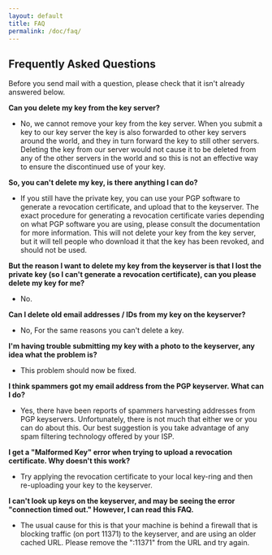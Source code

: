 ```yaml
---
layout: default
title: FAQ
permalink: /doc/faq/
---
```


## Frequently Asked Questions
Before you send mail with a question, please check that it isn't already answered below.

**Can you delete my key from the key server?**

* No, we cannot remove your key from the key server. When you submit a key to our key server the key is also forwarded to other key servers around the world, and they in turn forward the key to still other servers. Deleting the key from our server would not cause it to be deleted from any of the other servers in the world and so this is not an effective way to ensure the discontinued use of your key.

**So, you can't delete my key, is there anything I can do?**

* If you still have the private key, you can use your PGP software to generate a revocation certificate, and upload that to the keyserver. The exact procedure for generating a revocation certificate varies depending on what PGP software you are using, please consult the documentation for more information. This will not delete your key from the key server, but it will tell people who download it that the key has been revoked, and should not be used.

**But the reason I want to delete my key from the keyserver is that I lost the private key (so I can't generate a revocation certificate), can you please delete my key for me?**

* No.

**Can I delete old email addresses / IDs from my key on the keyserver?**

* No, For the same reasons you can't delete a key.

**I'm having trouble submitting my key with a photo to the keyserver, any idea what the problem is?**

* This problem should now be fixed.

**I think spammers got my email address from the PGP keyserver. What can I do?**

* Yes, there have been reports of spammers harvesting addresses from PGP keyservers. Unfortunately, there is not much that either we or you can do about this. Our best suggestion is you take advantage of any spam filtering technology offered by your ISP.

**I get a "Malformed Key" error when trying to upload a revocation certificate. Why doesn't this work?**

* Try applying the revocation certificate to your local key-ring and then re-uploading your key to the keyserver.

**I can't look up keys on the keyserver, and may be seeing the error "connection timed out." However, I can read this FAQ.**

* The usual cause for this is that your machine is behind a firewall that is blocking traffic (on port 11371) to the keyserver, and are using an older cached URL. Please remove the ":11371" from the URL and try again.

